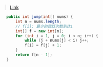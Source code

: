 > [Link](https://leetcode-cn.com/problems/jump-game-ii/)


```java
    public int jump(int[] nums) {
        int n = nums.length;
        // f[i]: 最少的跳跃次数到达i
        int[] f = new int[n];
        for (int i = 1, j = 0; i < n; i++) {
            while (j + nums[j] < i) j++;
            f[i] = f[j] + 1;
        }
        return f[n - 1];
    }
```